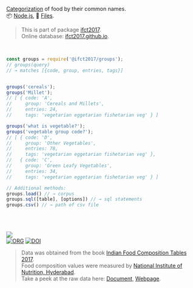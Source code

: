[Categorization] of food by their common names.<br>
📦 [Node.js](https://www.npmjs.com/package/@ifct2017/groups),
📜 [Files](https://unpkg.com/@ifct2017/groups/).

> This is part of package [ifct2017].<br>
> Online database: [ifct2017.github.io].

<br>

```javascript
const groups = require('@ifct2017/groups');
// groups(query)
// → matches [{code, group, entries, tags}]


groups('cereals');
groups('Millet');
// [ { code: 'A',
//     group: 'Cereals and Millets',
//     entries: 24,
//     tags: 'vegetarian eggetarian fishetarian veg' } ]

groups('what is vegetable?');
groups('vegetable group code?');
// [ { code: 'D',
//     group: 'Other Vegetables',
//     entries: 78,
//     tags: 'vegetarian eggetarian fishetarian veg' },
//   { code: 'C',
//     group: 'Green Leafy Vegetables',
//     entries: 34,
//     tags: 'vegetarian eggetarian fishetarian veg' } ]
```

```javascript
// Additional methods:
groups.load() // → corpus
groups.sql([table], [options]) // → sql statements
groups.csv() // → path of csv file
```

<br>
<br>

[![](https://i.imgur.com/D5UYmbD.jpg)](http://ifct2017.com/)<br>
[![ORG](https://img.shields.io/badge/org-ifct2017-green?logo=Org)](https://ifct2017.github.io)
[![DOI](https://zenodo.org/badge/132839826.svg)](https://zenodo.org/badge/latestdoi/132839826)

> Data was obtained from the book [Indian Food Composition Tables 2017].<br>
> Food composition values were measured by [National Institute of Nutrition, Hyderabad].<br>
> Take a peek at the raw data here: [Document], [Webpage].

[ifct2017]: https://www.npmjs.com/package/ifct2017
[Indian Food Composition Tables 2017]: http://ifct2017.com/
[Categorization]: https://github.com/ifct2017/groups/blob/master/index.csv
[ifct2017.github.io]: https://ifct2017.github.io
[National Institute of Nutrition, Hyderabad]: https://www.nin.res.in/
[Document]: https://docs.google.com/spreadsheets/d/1PMR0TZLLYsS70lcC0Bap4oNrI1azgmuGx9ekfHJB_0Q/edit?usp=sharing
[Webpage]: https://docs.google.com/spreadsheets/d/e/2PACX-1vSsXdKiSvWypa6aJlCfl_eKIzAOfESO_wHITJtPik3K1goIy81hciSjmTCqFjmFv1cqrLdnYhg1Q3O1/pubhtml

